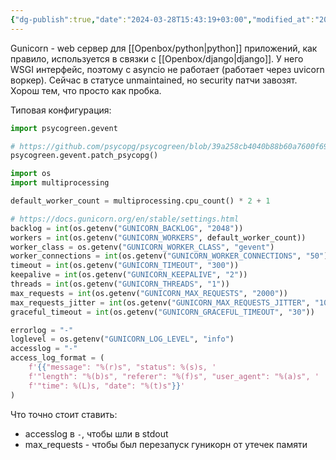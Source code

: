 ```yaml
---
{"dg-publish":true,"date":"2024-03-28T15:43:19+03:00","modified_at":"2024-05-30T12:07:27+03:00","dg-path":"/gunicorn.md","permalink":"/gunicorn/","dgPassFrontmatter":true}
---
```



Gunicorn - web сервер для [[Openbox/python\|python]] приложений, как правило, используется в связки с [[Openbox/django\|django]]. У него WSGI интерфейс, поэтому с asyncio не работает (работает через uvicorn воркер). Сейчас в статусе unmaintained, но security патчи завозят. Хорош тем, что просто как пробка.

Типовая конфигурация:
```python
import psycogreen.gevent

# https://github.com/psycopg/psycogreen/blob/39a258cb4040b88b60a7600f6942e651a28db9a7/README.rst#module-psycogreengevent
psycogreen.gevent.patch_psycopg()

import os
import multiprocessing

default_worker_count = multiprocessing.cpu_count() * 2 + 1

# https://docs.gunicorn.org/en/stable/settings.html
backlog = int(os.getenv("GUNICORN_BACKLOG", "2048"))
workers = int(os.getenv("GUNICORN_WORKERS", default_worker_count))
worker_class = os.getenv("GUNICORN_WORKER_CLASS", "gevent")
worker_connections = int(os.getenv("GUNICORN_WORKER_CONNECTIONS", "50"))
timeout = int(os.getenv("GUNICORN_TIMEOUT", "300"))
keepalive = int(os.getenv("GUNICORN_KEEPALIVE", "2"))
threads = int(os.getenv("GUNICORN_THREADS", "1"))
max_requests = int(os.getenv("GUNICORN_MAX_REQUESTS", "2000"))
max_requests_jitter = int(os.getenv("GUNICORN_MAX_REQUESTS_JITTER", "1000"))
graceful_timeout = int(os.getenv("GUNICORN_GRACEFUL_TIMEOUT", "30"))

errorlog = "-"
loglevel = os.getenv("GUNICORN_LOG_LEVEL", "info")
accesslog = "-"
access_log_format = (
    f'{{"message": "%(r)s", "status": %(s)s, '
    f'"length": "%(b)s", "referer": "%(f)s", "user_agent": "%(a)s", '
    f'"time": %(L)s, "date": "%(t)s"}}'
)
```

Что точно стоит ставить:
* accesslog в `-`, чтобы шли в stdout
* max_requests - чтобы был перезапуск гуникорн от утечек памяти
